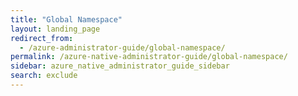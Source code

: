 ```yaml
---
title: "Global Namespace"
layout: landing_page
redirect_from:
  - /azure-administrator-guide/global-namespace/
permalink: /azure-native-administrator-guide/global-namespace/
sidebar: azure_native_administrator_guide_sidebar
search: exclude
---
```

